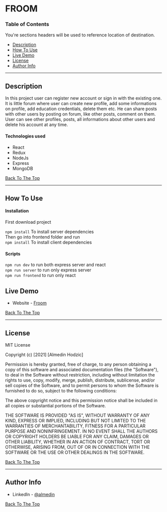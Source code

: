 # FROOM

### Table of Contents

You're sections headers will be used to reference location of destination.

- [Description](#description)
- [How To Use](#how-to-use)
- [Live Demo](#live-demo)
- [License](#license)
- [Author Info](#author-info)

---

## Description

In this project user can register new account or sign in with the existing one.
It is little forum where user can create new profile, add some informations on profile, add education credentials, delete them etc. He can share posts with other users by posting on forum, like other posts, comment on them. User can see other profiles, posts, all informations about other users and delete his account at any time.

#### Technologies used

- React
- Redux
- NodeJs
- Express
- MongoDB

[Back To The Top](#FROOM)

---

## How To Use

#### Installation

First download project <br/>

`npm install` To install server dependencies <br/>
Then go into frontend folder and run <br/>
`npm install` To install client dependencies

#### Scripts

`npm run dev` to run both express server and react <br/>
`npm run server` to run only express server <br/>
`npm run frontend` to run only react 

## Live Demo

- Website - [Froom](https://froom-best.herokuapp.com/)

[Back To The Top](#FROOM)

---

## License

MIT License

Copyright (c) [2021] [Almedin Hodzic]

Permission is hereby granted, free of charge, to any person obtaining a copy
of this software and associated documentation files (the "Software"), to deal
in the Software without restriction, including without limitation the rights
to use, copy, modify, merge, publish, distribute, sublicense, and/or sell
copies of the Software, and to permit persons to whom the Software is
furnished to do so, subject to the following conditions:

The above copyright notice and this permission notice shall be included in all
copies or substantial portions of the Software.

THE SOFTWARE IS PROVIDED "AS IS", WITHOUT WARRANTY OF ANY KIND, EXPRESS OR
IMPLIED, INCLUDING BUT NOT LIMITED TO THE WARRANTIES OF MERCHANTABILITY,
FITNESS FOR A PARTICULAR PURPOSE AND NONINFRINGEMENT. IN NO EVENT SHALL THE
AUTHORS OR COPYRIGHT HOLDERS BE LIABLE FOR ANY CLAIM, DAMAGES OR OTHER
LIABILITY, WHETHER IN AN ACTION OF CONTRACT, TORT OR OTHERWISE, ARISING FROM,
OUT OF OR IN CONNECTION WITH THE SOFTWARE OR THE USE OR OTHER DEALINGS IN THE
SOFTWARE.

[Back To The Top](#FROOM)

---

## Author Info

- LinkedIn - [@almedin](https://www.linkedin.com/in/almedin-hodzic-171a3b203/)

[Back To The Top](#FROOM)
